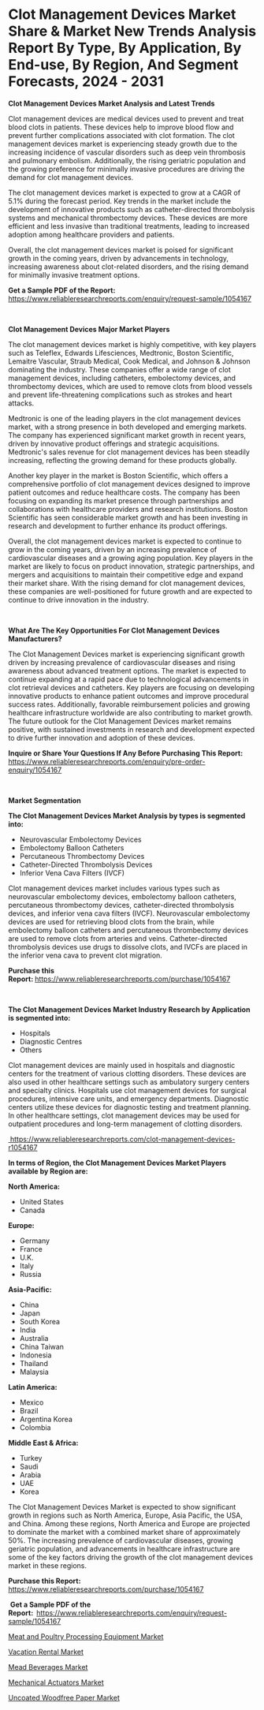 <p><h1>Clot Management Devices Market Share & Market New Trends Analysis Report By Type, By Application, By End-use, By Region, And Segment Forecasts, 2024 - 2031</h1></p><p><strong>Clot Management Devices Market Analysis and Latest Trends</strong></p>
<p><p>Clot management devices are medical devices used to prevent and treat blood clots in patients. These devices help to improve blood flow and prevent further complications associated with clot formation. The clot management devices market is experiencing steady growth due to the increasing incidence of vascular disorders such as deep vein thrombosis and pulmonary embolism. Additionally, the rising geriatric population and the growing preference for minimally invasive procedures are driving the demand for clot management devices.</p><p>The clot management devices market is expected to grow at a CAGR of 5.1% during the forecast period. Key trends in the market include the development of innovative products such as catheter-directed thrombolysis systems and mechanical thrombectomy devices. These devices are more efficient and less invasive than traditional treatments, leading to increased adoption among healthcare providers and patients.</p><p>Overall, the clot management devices market is poised for significant growth in the coming years, driven by advancements in technology, increasing awareness about clot-related disorders, and the rising demand for minimally invasive treatment options.</p></p>
<p><strong>Get a Sample PDF of the Report:&nbsp;</strong> <a href="https://www.reliableresearchreports.com/enquiry/request-sample/1054167">https://www.reliableresearchreports.com/enquiry/request-sample/1054167</a></p>
<p>&nbsp;</p>
<p><strong>Clot Management Devices Major Market Players</strong></p>
<p><p>The clot management devices market is highly competitive, with key players such as Teleflex, Edwards Lifesciences, Medtronic, Boston Scientific, Lemaitre Vascular, Straub Medical, Cook Medical, and Johnson & Johnson dominating the industry. These companies offer a wide range of clot management devices, including catheters, embolectomy devices, and thrombectomy devices, which are used to remove clots from blood vessels and prevent life-threatening complications such as strokes and heart attacks.</p><p>Medtronic is one of the leading players in the clot management devices market, with a strong presence in both developed and emerging markets. The company has experienced significant market growth in recent years, driven by innovative product offerings and strategic acquisitions. Medtronic's sales revenue for clot management devices has been steadily increasing, reflecting the growing demand for these products globally.</p><p>Another key player in the market is Boston Scientific, which offers a comprehensive portfolio of clot management devices designed to improve patient outcomes and reduce healthcare costs. The company has been focusing on expanding its market presence through partnerships and collaborations with healthcare providers and research institutions. Boston Scientific has seen considerable market growth and has been investing in research and development to further enhance its product offerings.</p><p>Overall, the clot management devices market is expected to continue to grow in the coming years, driven by an increasing prevalence of cardiovascular diseases and a growing aging population. Key players in the market are likely to focus on product innovation, strategic partnerships, and mergers and acquisitions to maintain their competitive edge and expand their market share. With the rising demand for clot management devices, these companies are well-positioned for future growth and are expected to continue to drive innovation in the industry.</p></p>
<p>&nbsp;</p>
<p><strong>What Are The Key Opportunities For Clot Management Devices Manufacturers?</strong></p>
<p><p>The Clot Management Devices market is experiencing significant growth driven by increasing prevalence of cardiovascular diseases and rising awareness about advanced treatment options. The market is expected to continue expanding at a rapid pace due to technological advancements in clot retrieval devices and catheters. Key players are focusing on developing innovative products to enhance patient outcomes and improve procedural success rates. Additionally, favorable reimbursement policies and growing healthcare infrastructure worldwide are also contributing to market growth. The future outlook for the Clot Management Devices market remains positive, with sustained investments in research and development expected to drive further innovation and adoption of these devices.</p></p>
<p><strong>Inquire or Share Your Questions If Any Before Purchasing This Report:</strong> <a href="https://www.reliableresearchreports.com/enquiry/pre-order-enquiry/1054167">https://www.reliableresearchreports.com/enquiry/pre-order-enquiry/1054167</a></p>
<p>&nbsp;</p>
<p><strong>Market Segmentation</strong></p>
<p><strong>The Clot Management Devices Market Analysis by types is segmented into:</strong></p>
<p><ul><li>Neurovascular Embolectomy Devices</li><li>Embolectomy Balloon Catheters</li><li>Percutaneous Thrombectomy Devices</li><li>Catheter-Directed Thrombolysis Devices</li><li>Inferior Vena Cava Filters (IVCF)</li></ul></p>
<p><p>Clot management devices market includes various types such as neurovascular embolectomy devices, embolectomy balloon catheters, percutaneous thrombectomy devices, catheter-directed thrombolysis devices, and inferior vena cava filters (IVCF). Neurovascular embolectomy devices are used for retrieving blood clots from the brain, while embolectomy balloon catheters and percutaneous thrombectomy devices are used to remove clots from arteries and veins. Catheter-directed thrombolysis devices use drugs to dissolve clots, and IVCFs are placed in the inferior vena cava to prevent clot migration.</p></p>
<p><strong>Purchase this Report:&nbsp;</strong><a href="https://www.reliableresearchreports.com/purchase/1054167">https://www.reliableresearchreports.com/purchase/1054167</a></p>
<p>&nbsp;</p>
<p><strong>The Clot Management Devices Market Industry Research by Application is segmented into:</strong></p>
<p><ul><li>Hospitals</li><li>Diagnostic Centres</li><li>Others</li></ul></p>
<p><p>Clot management devices are mainly used in hospitals and diagnostic centers for the treatment of various clotting disorders. These devices are also used in other healthcare settings such as ambulatory surgery centers and specialty clinics. Hospitals use clot management devices for surgical procedures, intensive care units, and emergency departments. Diagnostic centers utilize these devices for diagnostic testing and treatment planning. In other healthcare settings, clot management devices may be used for outpatient procedures and long-term management of clotting disorders.</p></p>
<p><a href="https://www.reliableresearchreports.com/clot-management-devices-r1054167">&nbsp;https://www.reliableresearchreports.com/clot-management-devices-r1054167</a></p>
<p><strong>In terms of Region, the Clot Management Devices Market Players available by Region are:</strong></p>
<p>
    <p> <strong> North America: </strong>
        <ul>
            <li>United States</li>
            <li>Canada</li>
        </ul>
        </p> 
    <p> <strong> Europe: </strong>
        <ul>
            <li>Germany</li>
            <li>France</li>
            <li>U.K.</li>
            <li>Italy</li>
            <li>Russia</li>
        </ul>
        </p> 
    <p> <strong> Asia-Pacific: </strong>
        <ul>
            <li>China</li>
            <li>Japan</li>
            <li>South Korea</li>
            <li>India</li>
            <li>Australia</li>
            <li>China Taiwan</li>
            <li>Indonesia</li>
            <li>Thailand</li>
            <li>Malaysia</li>
        </ul>
        </p> 
    <p> <strong> Latin America: </strong>
        <ul>
            <li>Mexico</li>
            <li>Brazil</li>
            <li>Argentina Korea</li>
            <li>Colombia</li>
        </ul>
        </p> 
    <p> <strong> Middle East & Africa: </strong>
        <ul>
            <li>Turkey</li>
            <li>Saudi</li>
            <li>Arabia</li>
            <li>UAE</li>
            <li>Korea</li>
        </ul>
    </p>
    </p>
<p><p>The Clot Management Devices Market is expected to show significant growth in regions such as North America, Europe, Asia Pacific, the USA, and China. Among these regions, North America and Europe are projected to dominate the market with a combined market share of approximately 50%. The increasing prevalence of cardiovascular diseases, growing geriatric population, and advancements in healthcare infrastructure are some of the key factors driving the growth of the clot management devices market in these regions.</p></p>
<p><strong>Purchase this Report: </strong><a href="https://www.reliableresearchreports.com/purchase/1054167">https://www.reliableresearchreports.com/purchase/1054167</a></p>
<p>&nbsp;<strong>Get a Sample PDF of the Report:&nbsp;&nbsp;</strong><a href="https://www.reliableresearchreports.com/enquiry/request-sample/1054167">https://www.reliableresearchreports.com/enquiry/request-sample/1054167</a></p>
<p><strong></strong></p>
<p><p><a href="https://github.com/VincentButlerjXXf/Market-Research-Report-List-1/blob/main/meat-and-poultry-processing-equipment-market.md">Meat and Poultry Processing Equipment Market</a></p><p><a href="https://github.com/ksleyeze/Market-Research-Report-List-1/blob/main/vacation-rental-market.md">Vacation Rental Market</a></p><p><a href="https://github.com/nusratjahan12006/Market-Research-Report-List-2/blob/main/mead-beverages-market.md">Mead Beverages Market</a></p><p><a href="https://github.com/BurtonGALEN/Market-Research-Report-List-1/blob/main/mechanical-actuators-market.md">Mechanical Actuators Market</a></p><p><a href="https://github.com/hlspriggs/Market-Research-Report-List-1/blob/main/uncoated-woodfree-paper-market.md">Uncoated Woodfree Paper Market</a></p></p>